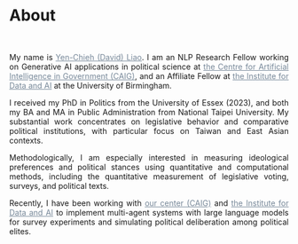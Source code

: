 # About


&nbsp;
&nbsp;
&nbsp;

<div style="text-align: justify">

 My name is  <a href="https://www.birmingham.ac.uk/staff/profiles/gov/liao-yen-chieh" style="color:#778899; text-decoration: bold;" target="_blank"> Yen-Chieh (David) Liao</a>. I am an NLP Research Fellow working on Generative AI applications in political science at <a href="https://www.birmingham.ac.uk/research/centres-institutes/centre-for-artificial-intelligence-in-government" style="color:#778899; text-decoration: underline;" target="_blank">the Centre for Artificial Intelligence in Government (CAIG)</a>, and an Affiliate Fellow at <a href="https://www.birmingham.ac.uk/research/centres-institutes/data-and-ai" style="color:#778899; text-decoration: underline;" target="_blank">the Institute for Data and AI</a> at the University of Birmingham.

I received my PhD in Politics from the University of Essex (2023), and both my BA and MA in Public Administration from National Taipei University. My substantial work concentrates on legislative behavior and comparative political institutions, with particular focus on Taiwan and East Asian contexts.

Methodologically, I am especially interested in measuring ideological preferences and political stances using quantitative and computational methods, including the quantitative measurement of legislative voting, surveys, and political texts.

Recently, I have been working with <a href="https://www.birmingham.ac.uk/research/centres-institutes/centre-for-artificial-intelligence-in-government" style="color:#778899; text-decoration: underline;" target="_blank">our center (CAIG)</a> and <a href="https://www.birmingham.ac.uk/research/centres-institutes/data-and-ai" style="color:#778899; text-decoration: underline;" target="_blank">the Institute for Data and AI</a>  to implement multi-agent systems with large language models for survey experiments and simulating political deliberation among political elites.



<!-- <div style="text-align: center">

[![Linkedin Badge](https://img.shields.io/badge/linkedin-0077B5?style=for-the-badge&logo=linkedin&logoColor=white)](https://www.linkedin.com/authwall?trk=gf&trkInfo=AQERrkO9JeuxgQAAAYGIXxZw-IMriZ16fxaCyQ9B4fcr8SgrQXFIA4WvPBytf98cJPl4KsPT6KiRHzqt-s3Ozl8_IoJ8cn9_lBY1_kQiozmVJV_bXf0xolwYZIIc_TwCBrvqjMU=&original_referer=https://davidycliao.github.io/&sessionRedirect=https%3A%2F%2Fwww.linkedin.com%2Fin%2Fdavid-yen-chieh-liao-51a0a3168%2F)
[![Twitter Badge](https://img.shields.io/badge/twitter-1DA1F2?style=for-the-badge&logo=twitter&logoColor=white)](https://twitter.com/liaoyenchieh)
[![Mail Badge](https://img.shields.io/badge/Gmail-D14836?style=for-the-badge&logo=gmail&logoColor=white)](mailto:davidycliao@gamil.com)

</div> -->

